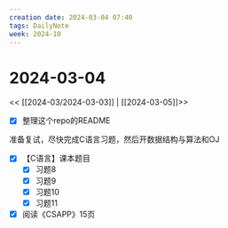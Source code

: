 ```yaml
---
creation date: 2024-03-04 07:40
tags: DailyNote
week: 2024-10
---
```


# 2024-03-04

<< [[2024-03/2024-03-03]] | [[2024-03-05]]>>

- [x] 整理这个repo的README

准备复试，尽快完成C语言习题，然后开数据结构与算法和OJ

- [x] 【C语言】课本题目
	- [x] 习题8
	- [x] 习题9
	- [x] 习题10
	- [x] 习题11

- [x] 阅读《CSAPP》15页